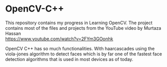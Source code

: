# OpenCV-C++

This repository contains my progress in Learning OpenCV. The project contains most of the files and projects from the YouTube video by Murtaza Hassan\
https://www.youtube.com/watch?v=2FYm3GOonhk 

OpenCV C++ has so much functionalities. With haarcascades using the viola-jones algorithm to detect faces which is by far one of the fastest face detection algorithms that is 
used in most devices as of today. 
